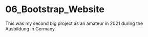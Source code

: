 # 06_Bootstrap_Website
This was my second big project as an amateur in 2021 during the Ausbildung in Germany.
